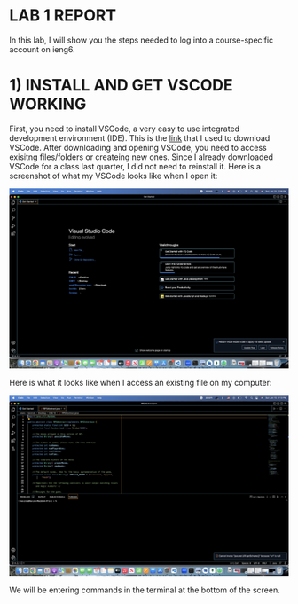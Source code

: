 # LAB 1 REPORT

In this lab, I will show you the steps needed to log into a course-specific account on ieng6.


# 1) INSTALL AND GET VSCODE WORKING 

First, you need to install VSCode, a very easy to use integrated development environment (IDE). This is the [link](https://code.visualstudio.com/) that I used to download VSCode.
After downloading and opening VSCode, you need to access exisitng files/folders or createing new ones. Since I already downloaded VSCode for a class 
last quarter, I did not need to reinstall it. Here is a screenshot of what my VSCode looks like when I open it:

![image](VSCode.png)

Here is what it looks like when I access an existing file on my computer: 

![image](FileVSCode.png)

We will be entering commands in the terminal at the bottom of the screen.


